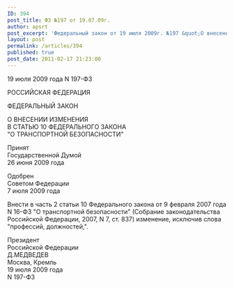 ```yaml
---
ID: 394
post_title: ФЗ №197 от 19.07.09г.
author: apsrt
post_excerpt: 'Федеральный закон от 19 июля 2009г. №197 &quot;О внесении изменения в статью 10 федерального закона &quot;О транспортной безопасности&quot;'
layout: post
permalink: /articles/394
published: true
post_date: 2011-02-17 21:23:00
---
```

19 июля 2009 года N 197-ФЗ  
  
  
  
  
РОССИЙСКАЯ ФЕДЕРАЦИЯ  
  
ФЕДЕРАЛЬНЫЙ ЗАКОН  
  
О ВНЕСЕНИИ ИЗМЕНЕНИЯ  
В СТАТЬЮ 10 ФЕДЕРАЛЬНОГО ЗАКОНА  
"О ТРАНСПОРТНОЙ БЕЗОПАСНОСТИ"  
  
Принят  
Государственной Думой  
26 июня 2009 года  
  
Одобрен  
Советом Федерации  
7 июля 2009 года  
  
Внести в часть 2 статьи 10 Федерального закона от 9 февраля 2007 года N 16-ФЗ "О транспортной безопасности" (Собрание законодательства Российской Федерации, 2007, N 7, ст. 837) изменение, исключив слова "профессий, должностей,".  
  
Президент  
Российской Федерации  
Д.МЕДВЕДЕВ  
Москва, Кремль  
19 июля 2009 года  
N 197-ФЗ